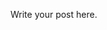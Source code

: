 <!-- 
.. title: Segundo post
.. slug: segundo-post
.. date: 2014-06-23 18:25:08 UTC-03:00
.. tags: 
.. link: 
.. description: 
.. type: text
-->

Write your post here.

